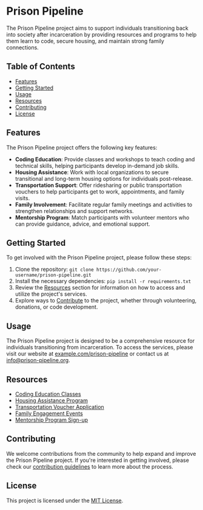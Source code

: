 # Prison Pipeline

The Prison Pipeline project aims to support individuals transitioning back into society after incarceration by providing resources and programs to help them learn to code, secure housing, and maintain strong family connections.

## Table of Contents
- [Features](#features)
- [Getting Started](#getting-started)
- [Usage](#usage)
- [Resources](#resources)
- [Contributing](#contributing)
- [License](#license)

## Features

The Prison Pipeline project offers the following key features:

- **Coding Education**: Provide classes and workshops to teach coding and technical skills, helping participants develop in-demand job skills.
- **Housing Assistance**: Work with local organizations to secure transitional and long-term housing options for individuals post-release.
- **Transportation Support**: Offer ridesharing or public transportation vouchers to help participants get to work, appointments, and family visits.
- **Family Involvement**: Facilitate regular family meetings and activities to strengthen relationships and support networks.
- **Mentorship Program**: Match participants with volunteer mentors who can provide guidance, advice, and emotional support.

## Getting Started

To get involved with the Prison Pipeline project, please follow these steps:

1. Clone the repository: `git clone https://github.com/your-username/prison-pipeline.git`
2. Install the necessary dependencies: `pip install -r requirements.txt`
3. Review the [Resources](#resources) section for information on how to access and utilize the project's services.
4. Explore ways to [Contribute](#contributing) to the project, whether through volunteering, donations, or code development.

## Usage

The Prison Pipeline project is designed to be a comprehensive resource for individuals transitioning from incarceration. To access the services, please visit our website at [example.com/prison-pipeline](https://example.com/prison-pipeline) or contact us at [info@prison-pipeline.org](mailto:info@prison-pipeline.org).

## Resources

- [Coding Education Classes](https://example.com/coding-classes)
- [Housing Assistance Program](https://example.com/housing-support)
- [Transportation Voucher Application](https://example.com/transportation-assistance)
- [Family Engagement Events](https://example.com/family-involvement)
- [Mentorship Program Sign-up](https://example.com/mentorship)

## Contributing

We welcome contributions from the community to help expand and improve the Prison Pipeline project. If you're interested in getting involved, please check our [contribution guidelines](CONTRIBUTING.md) to learn more about the process.

## License

This project is licensed under the [MIT License](LICENSE).
